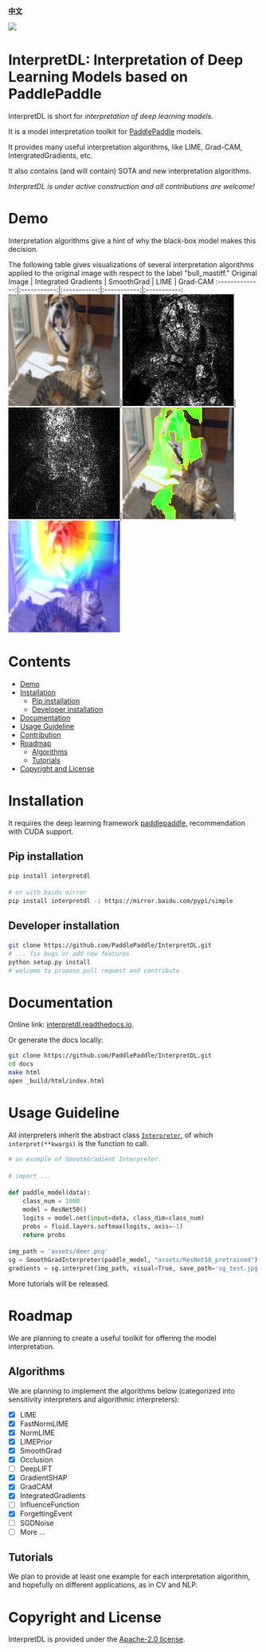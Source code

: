 [**中文**](./README_CN.md)

![](preview.png)

# InterpretDL: Interpretation of Deep Learning Models based on PaddlePaddle

InterpretDL is short for *interpretation of deep learning models*.

It is a model interpretation toolkit for [PaddlePaddle](https://github.com/PaddlePaddle/Paddle) models.

It provides many useful interpretation algorithms, like LIME, Grad-CAM, IntergratedGradients, etc.

It also contains (and will contain) SOTA and new interpretation algorithms.

*InterpretDL is under active construction and all contributions are welcome!*

# Demo

Interpretation algorithms give a hint of why the black-box model makes this decision.

The following table gives visualizations of several interpretation algorithms applied to the original image with respect to the label "bull_mastiff."
Original Image | Integrated Gradients | SmoothGrad | LIME | Grad-CAM
:--------------:|:-----------:|:-----------:|:-----------:|:-----------:
![](imgs/catdog.jpg)|![](imgs/catdog_ig.jpg)|![](imgs/catdog_sg.jpg)|![](imgs/catdog_lime.jpg)|![](imgs/catdog_gradcam.jpg)



# Contents

* [Demo](#demo)
* [Installation](#Installation)
    * [Pip installation](#pip-installation)
    * [Developer installation](#developer-installation)
* [Documentation](#Documentation)
* [Usage Guideline](#Usage-Guideline)
* [Contribution](#Contribution)
* [Roadmap](#Roadmap)
    * [Algorithms](#Algorithms)
    * [Tutorials](#Tutorials)
* [Copyright and License](#Copyright-and-License)

# Installation

It requires the deep learning framework [paddlepaddle](https://www.paddlepaddle.org.cn/install/quick), recommendation with CUDA support.

## Pip installation

```bash
pip install interpretdl

# or with baidu mirror
pip install interpretdl -i https://mirror.baidu.com/pypi/simple
```

## Developer installation

```bash
git clone https://github.com/PaddlePaddle/InterpretDL.git
# ... fix bugs or add new features
python setup.py install
# welcome to propose pull request and contribute
```


# Documentation

Online link: [interpretdl.readthedocs.io](https://interpretdl.readthedocs.io/en/latest/interpretdl.html).

Or generate the docs locally:

```bash
git clone https://github.com/PaddlePaddle/InterpretDL.git
cd docs
make html
open _build/html/index.html
```


# Usage Guideline

All interpreters inherit the abstract class [`Interpreter`](https://github.com/PaddlePaddle/InterpretDL/blob/4f7444160981e99478c26e2a52f8e40bd06bf644/interpretdl/interpreter/abc_interpreter.py), of which `interpret(**kwargs)` is the function to call.

```python
# an example of SmoothGradient Interpreter.

# import ...

def paddle_model(data):
    class_num = 1000
    model = ResNet50()
    logits = model.net(input=data, class_dim=class_num)
    probs = fluid.layers.softmax(logits, axis=-1)
    return probs

img_path = 'assets/deer.png'
sg = SmoothGradInterpreter(paddle_model, "assets/ResNet50_pretrained")
gradients = sg.interpret(img_path, visual=True, save_path='sg_test.jpg')
```



More tutorials will be released.

# Roadmap

We are planning to create a useful toolkit for offering the model interpretation.

## Algorithms

We are planning to implement the algorithms below (categorized into sensitivity interpreters and algorithmic interpreters):

- [x] LIME
- [x] FastNormLIME
- [x] NormLIME
- [x] LIMEPrior
- [x] SmoothGrad
- [x] Occlusion
- [ ] DeepLIFT
- [x] GradientSHAP
- [x] GradCAM
- [x] IntegratedGradients
- [ ] InfluenceFunction
- [x] ForgettingEvent
- [ ] SGDNoise
- [ ] More ...

## Tutorials

We plan to provide at least one example for each interpretation algorithm, and hopefully on different applications, as in CV and NLP.

# Copyright and License

InterpretDL is provided under the [Apache-2.0 license](https://github.com/PaddlePaddle/InterpretDL/blob/master/LICENSE).
